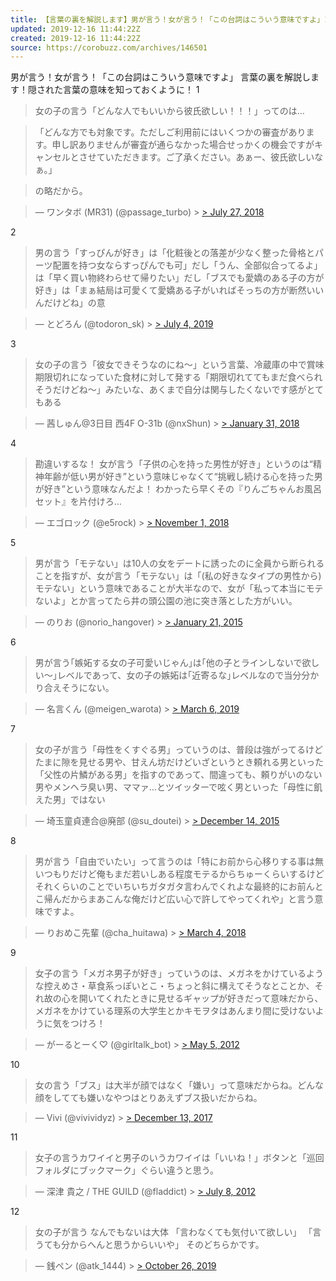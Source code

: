```yaml
---
title: 【言葉の裏を解説します】男が言う！女が言う！「この台詞はこういう意味ですよ」12選
updated: 2019-12-16 11:44:22Z
created: 2019-12-16 11:44:22Z
source: https://corobuzz.com/archives/146501
---
```


男が言う！女が言う！「この台詞はこういう意味ですよ」
言葉の裏を解説します！隠された言葉の意味を知っておくように！
1
> 女の子の言う「どんな人でもいいから彼氏欲しい！！！」ってのは…

> 「どんな方でも対象です。ただしご利用前にはいくつかの審査があります。申し訳ありませんが審査が通らなかった場合せっかくの機会ですがキャンセルとさせていただきます。ご了承ください。あぁー、彼氏欲しいなぁ。」

> の略だから。

> — ワンタボ (MR31) (@passage_turbo) > [> July 27, 2018](https://twitter.com/passage_turbo/status/1022677716464594945?ref_src=twsrc%5Etfw)

2

> 男の言う「すっぴんが好き」は「化粧後との落差が少なく整った骨格とパーツ配置を持つ女ならすっぴんでも可」だし「うん、全部似合ってるよ」は「早く買い物終わらせて帰りたい」だし「ブスでも愛嬌のある子の方が好き」は「まぁ結局は可愛くて愛嬌ある子がいればそっちの方が断然いいんだけどね」の意

> — とどろん (@todoron_sk) > [> July 4, 2019](https://twitter.com/todoron_sk/status/1146723022507655173?ref_src=twsrc%5Etfw)

3

> 女の子の言う「彼女できそうなのにね〜」という言葉、冷蔵庫の中で賞味期限切れになっていた食材に対して発する「期限切れててもまだ食べられそうだけどね〜」みたいな、あくまで自分は関与したくないです感がとてもある

> — 茜しゅん@3日目 西4F O-31b (@nxShun) > [> January 31, 2018](https://twitter.com/nxShun/status/958698343651135489?ref_src=twsrc%5Etfw)

4
> 勘違いするな！
> 女が言う「子供の心を持った男性が好き」というのは“精神年齢が低い男が好き”という意味じゃなくて“挑戦し続ける心を持った男が好き”という意味なんだよ！
> わかったら早くその『りんごちゃんお風呂セット』を片付けろ…

> — エゴロック (@e5rock) > [> November 1, 2018](https://twitter.com/e5rock/status/1058122384467587072?ref_src=twsrc%5Etfw)

5

> 男が言う「モテない」は10人の女をデートに誘ったのに全員から断られることを指すが、女が言う「モテない」は「(私の好きなタイプの男性から)モテない」という意味であることが大半なので、女が「私って本当にモテないよ」とか言ってたら井の頭公園の池に突き落とした方がいい。

> — のりお (@norio_hangover) > [> January 21, 2015](https://twitter.com/norio_hangover/status/557814237805162497?ref_src=twsrc%5Etfw)

6
> 男が言う｢嫉妬する女の子可愛いじゃん｣は｢他の子とラインしないで欲しい〜｣レベルであって、女の子の嫉妬は｢近寄るな｣レベルなので当分分かり合えそうにない。

> — 名言くん (@meigen_warota) > [> March 6, 2019](https://twitter.com/meigen_warota/status/1103291008387706881?ref_src=twsrc%5Etfw)

7

> 女の子が言う「母性をくすぐる男」っていうのは、普段は強がってるけどたまに隙を見せる男や、甘えん坊だけどいざというとき頼れる男といった「父性の片鱗がある男」を指すのであって、間違っても、頼りがいのない男やメンヘラ臭い男、ママァ…とツイッターで呟く男といった「母性に飢えた男」ではない

> — 埼玉童貞連合@廃部 (@su_doutei) > [> December 14, 2015](https://twitter.com/su_doutei/status/676357918120411136?ref_src=twsrc%5Etfw)

8

> 男が言う「自由でいたい」って言うのは「特にお前から心移りする事は無いつもりだけど俺もまだ若いしある程度モテるからちゅーくらいするけどそれくらいのことでいちいちガタガタ言わんでくれよな最終的にお前んとこ帰んだからまあこんな俺だけど広い心で許してやってくれや」と言う意味ですよ。

> — りおめこ先輩 (@cha_huitawa) > [> March 4, 2018](https://twitter.com/cha_huitawa/status/970278368544370690?ref_src=twsrc%5Etfw)

9

> 女子の言う「メガネ男子が好き」っていうのは、メガネをかけているような控えめさ・草食系っぽいとこ・ちょっと斜に構えてそうなとことか、それ故の心を開いてくれたときに見せるギャップが好きだって意味だから、メガネをかけている理系の大学生とかキモヲタはあんまり間に受けないように気をつけろ！

> — がーるとーく♡ (@girltalk_bot) > [> May 5, 2012](https://twitter.com/girltalk_bot/status/198879522530148352?ref_src=twsrc%5Etfw)

10
> 女の言う「ブス」は大半が顔ではなく「嫌い」って意味だからね。どんな顔をしてても嫌いなやつはとりあえずブス扱いだからね。

> — Vivi (@vivividyz) > [> December 13, 2017](https://twitter.com/vivividyz/status/940903874503745537?ref_src=twsrc%5Etfw)

11
> 女子の言うカワイイと男子のいうカワイイは「いいね！」ボタンと「巡回フォルダにブックマーク」ぐらい違うと思う。

> — 深津 貴之 / THE GUILD (@fladdict) > [> July 8, 2012](https://twitter.com/fladdict/status/221972080802009088?ref_src=twsrc%5Etfw)

12
> 女の子が言う
> なんでもないは大体
> 「言わなくても気付いて欲しい」
> 「言うても分からへんと思うからいいや」
> そのどちらかです。

> — 銭ペン (@atk_1444) > [> October 26, 2019](https://twitter.com/atk_1444/status/1188073741172953088?ref_src=twsrc%5Etfw)